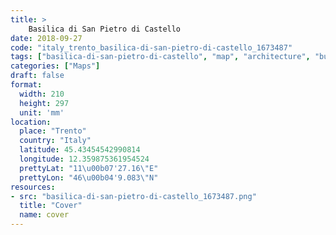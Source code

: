 ```yaml
---
title: > 
    Basilica di San Pietro di Castello
date: 2018-09-27
code: "italy_trento_basilica-di-san-pietro-di-castello_1673487"
tags: ["basilica-di-san-pietro-di-castello", "map", "architecture", "buildings", "Trento", "Italy"]
categories: ["Maps"]
draft: false
format:
  width: 210
  height: 297
  unit: 'mm'
location:
  place: "Trento"
  country: "Italy"
  latitude: 45.43454542990814
  longitude: 12.359875361954524
  prettyLat: "11\u00b07'27.16\"E"
  prettyLon: "46\u00b04'9.083\"N"
resources:
- src: "basilica-di-san-pietro-di-castello_1673487.png"
  title: "Cover"
  name: cover
---
```

